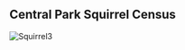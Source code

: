 ## Central Park Squirrel Census

![Squirrel3](https://github.com/manassehoduor/TidyTuesday/assets/20558188/078cbdb0-6b23-4156-8485-f409d58df830)
